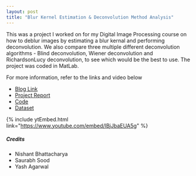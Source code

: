 ```yaml
---
layout: post
title: "Blur Kernel Estimation & Deconvolution Method Analysis"
---
```


This was a project I worked on for my Digital Image Processing course on how to deblur images by estimating a blur kernal and performing deconvolution. We also compare three multiple different deconvolution algorithms - Blind deconvolution, Wiener deconvolution and RichardsonLucy deconvolution, to see which would be the best to use. The project was coded in MatLab.

For more information, refer to the links and video below
- [Blog Link](https://dipnsy.wordpress.com/)
- [Project Report](https://drive.google.com/file/d/0B_i46-teTAkkdDVLVkRzTWVwc00/view?usp=sharing&resourcekey=0-9mPuj7ib0ik_lzKNXtm_og)
- [Code](https://drive.google.com/open?id=0Bx-JNY3L-ISdeXI1Z2FDZDF1ZjA)
- [Dataset](https://drive.google.com/open?id=0Bx-JNY3L-ISdNlJNN2MyTkU5dXM)

{% include ytEmbed.html link="https://www.youtube.com/embed/lBjJbaEUA5g" %}

##### Credits
- Nishant Bhattacharya
- Saurabh Sood    
- Yash Agarwal


 